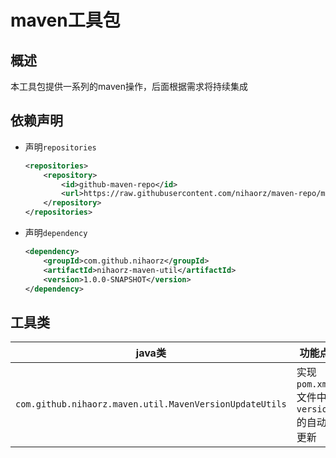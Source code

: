 # maven工具包
## 概述
本工具包提供一系列的maven操作，后面根据需求将持续集成
## 依赖声明

- 声明`repositories`

  ```xml
  <repositories>
      <repository>
          <id>github-maven-repo</id>
          <url>https://raw.githubusercontent.com/nihaorz/maven-repo/master/repository</url>
      </repository>
  </repositories>
  ```

- 声明`dependency`

  ```xml
  <dependency>
      <groupId>com.github.nihaorz</groupId>
      <artifactId>nihaorz-maven-util</artifactId>
      <version>1.0.0-SNAPSHOT</version>
  </dependency>
  ```

## 工具类

| java类                                    | 功能点                          |
| ---------------------------------------- | ---------------------------- |
| `com.github.nihaorz.maven.util.MavenVersionUpdateUtils` | 实现`pom.xml`文件中`version`的自动更新 |


